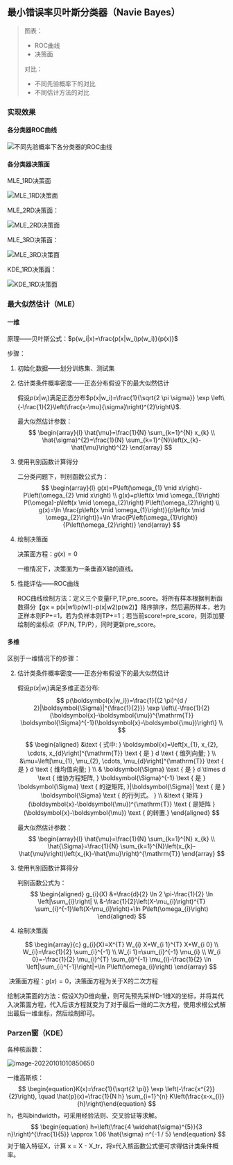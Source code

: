 ## 最小错误率贝叶斯分类器（Navie Bayes）

> 图表：
>
> - ROC曲线
> - 决策面
>
> 
>
> 对比：
>
> - 不同先验概率下的对比
> - 不同估计方法的对比



### 实现效果

#### 各分类器ROC曲线

![不同先验概率下各分类器的ROC曲线](https://github.com/Ci-Yelson/PatternRecognition/blob/main/NavieBayes/img/不同先验概率下各分类器的ROC曲线.png)



#### 各分类器决策面

MLE_1RD决策面

![MLE_1RD决策面](https://github.com/Ci-Yelson/PatternRecognition/blob/main/NavieBayes/img/MLE_1RD决策面.png)



MLE_2RD决策面：

![MLE_2RD决策面](https://github.com/Ci-Yelson/PatternRecognition/blob/main/NavieBayes/img/MLE_2RD决策面.png)



MLE_3RD决策面：

![MLE_3RD决策面](https://github.com/Ci-Yelson/PatternRecognition/blob/main/NavieBayes/img/MLE_3RD决策面.png)



KDE_1RD决策面：

![KDE_1RD决策面](https://github.com/Ci-Yelson/PatternRecognition/blob/main/NavieBayes/img/KDE_1RD决策面.png)





### 最大似然估计（MLE）

#### 一维

原理——贝叶斯公式：$p(w_i|x)=\frac{p(x|w_i)p(w_i)}{p(x)}$

步骤：

1. 初始化数据——划分训练集、测试集

2. 估计类条件概率密度——正态分布假设下的最大似然估计

   假设$p(x|w_i)$满足正态分布$p(x|w_i)=\frac{1}{\sqrt{2 \pi \sigma}} \exp \left\{-\frac{1}{2}\left(\frac{x-\mu}{\sigma}\right)^{2}\right\}$.

   最大似然估计参数：
   $$
   \begin{array}{l}
   \hat{\mu}=\frac{1}{N} \sum_{k=1}^{N} x_{k} \\
   \hat{\sigma}^{2}=\frac{1}{N} \sum_{k=1}^{N}\left(x_{k}-\hat{\mu}\right)^{2}
   \end{array}
   $$
   
3. 使用判别函数计算得分

   二分类问题下，判别函数公式为：
   $$
   \begin{array}{l}
   g(x)=P\left(\omega_{1} \mid x\right)-P\left(\omega_{2} \mid x\right) \\
   g(x)=p\left(x \mid \omega_{1}\right) P(\omega)-p\left(x \mid \omega_{2}\right) P\left(\omega_{2}\right) \\
   g(x)=\ln \frac{p\left(x \mid \omega_{1}\right)}{p\left(x \mid \omega_{2}\right)}+\ln \frac{P\left(\omega_{1}\right)}{P\left(\omega_{2}\right)}
   \end{array}
   $$
   
4. 绘制决策面

   决策面方程：$g(x)=0$

   一维情况下，决策面为一条垂直X轴的直线。

   

5. 性能评估——ROC曲线

   ROC曲线绘制方法：定义三个变量FP,TP,pre_score。将所有样本根据判断函数得分【gx = p(x|w1)p(w1)-p(x|w2)p(w2)】降序排序，然后遍历样本，若为正样本则FP+=1，若为负样本则TP+=1；若当前score!=pre_score，则添加要绘制的坐标点（FP/N, TP/P），同时更新pre_score。



#### 多维

区别于一维情况下的步骤：

2. 估计类条件概率密度——正态分布假设下的最大似然估计

   假设$p(x|w_i)$满足多维正态分布: 
   $$
   p(\boldsymbol{x|w_i})=\frac{1}{(2 \pi)^{d / 2}|\boldsymbol{\Sigma}|^{\frac{1}{2}}} \exp \left\{-\frac{1}{2}(\boldsymbol{x}-\boldsymbol{\mu})^{\mathrm{T}} \boldsymbol{\Sigma}^{-1}(\boldsymbol{x}-\boldsymbol{\mu})\right\}
   \\
   $$

   $$
   \begin{aligned}
   &\text { 式中: } \boldsymbol{x}=\left[x_{1}, x_{2}, \cdots, x_{d}\right]^{\mathrm{T}} \text { 是 } d \text { 维列向量; } \\
   &\mu=\left[\mu_{1}, \mu_{2}, \cdots, \mu_{d}\right]^{\mathrm{T}} \text { 是 } d \text { 维均值向量; } \\
   & \boldsymbol{\Sigma} \text { 是 } d \times d \text { 维协方程矩阵, } \boldsymbol{\Sigma}^{-1} \text { 是 } \boldsymbol{\Sigma} \text { 的逆矩阵, }|\boldsymbol{\Sigma}| \text { 是 } \boldsymbol{\Sigma} \text { 的行列式。 } \\
   &\text { 矩阵 }(\boldsymbol{x}-\boldsymbol{\mu})^{\mathrm{T}} \text { 是矩阵 }(\boldsymbol{x}-\boldsymbol{\mu}) \text { 的转置.}
   \end{aligned}
   $$

   最大似然估计参数：
   $$
   \begin{array}{l}
   \hat{\mu}=\frac{1}{N} \sum_{k=1}^{N} x_{k} \\
   \hat{\Sigma}=\frac{1}{N} \sum_{k=1}^{N}\left(x_{k}-\hat{\mu}\right)\left(x_{k}-\hat{\mu}\right)^{\mathrm{T}}
   \end{array}
   $$



 3.  使用判别函数计算得分

     判别函数公式为：
     $$
     \begin{aligned}
     g_{i}(X) &=\frac{d}{2} \ln 2 \pi-\frac{1}{2} \ln \left|\sum_{i}\right| \\
     &-\frac{1}{2}\left(X-\mu_{i}\right)^{T} \sum_{i}^{-1}\left(X-\mu_{i}\right)+\ln P\left(\omega_{i}\right)
     \end{aligned}
     $$

     

  4.  绘制决策面

      $$
      \begin{array}{c}
      g_{i}(X)=X^{T} W_{i} X+W_{i 1}^{T} X+W_{i 0} \\
      W_{i}=\frac{1}{2} \sum_{i}^{-1} \\
      W_{i 1}=\sum_{i}^{-1} \mu_{i} \\
      W_{i 0}=-\frac{1}{2} \mu_{i}^{T} \sum_{i}^{-1} \mu_{i}-\frac{1}{2} \ln \left|\sum_{i}^{-1}\right|+\ln P\left(\omega_{i}\right)
      \end{array}
      $$
      

​		决策面方程：$g(x)=0$，决策面方程为关于X的二次方程

​		绘制决策面的方法：假设X为D维向量，则可先预先采样D-1维X的坐标，并将其代入决策面方程，代入后该方程就变为了对于最后一维的二次方程，使用求根公式解出最后一维坐标，然后绘制即可。





### Parzen窗（KDE）

各种核函数：

![image-20220101010850650](https://github.com/Ci-Yelson/PatternRecognition/blob/main/NavieBayes/img/核函数)

一维高斯核：
$$
\begin{equation}K(x)=\frac{1}{\sqrt{2 \pi}} \exp \left(-\frac{x^{2}}{2}\right), \quad \hat{p}(x)=\frac{1}{N h} \sum_{i=1}^{n} K\left(\frac{x-x_{i}}{h}\right)\end{equation}
$$
h，也叫bindwidth，可采用经验法则、交叉验证等求解。
$$
\begin{equation}
h=\left(\frac{4 \widehat{\sigma}^{5}}{3 n}\right)^{\frac{1}{5}} \approx 1.06 \hat{\sigma} n^{-1 / 5}
\end{equation}
$$
对于输入特征X，计算 x = X - X_tr，将x代入核函数公式便可求得估计类条件概率。
